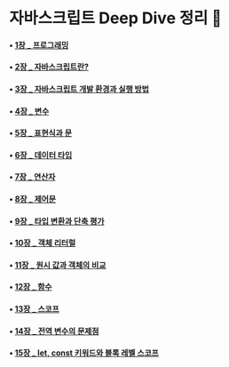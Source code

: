 # 자바스크립트 Deep Dive 정리 📖

#### • [1장 \_ 프로그래밍](https://github.com/jihwanAn/modernJs-DeepDive/tree/main/01_Programming)

#### • [2장 \_ 자바스크립트란?](https://github.com/jihwanAn/modernJs-DeepDive/tree/main/02_Javascript)

#### • [3장 \_ 자바스크립트 개발 환경과 실행 방법](https://github.com/jihwanAn/modernJs-DeepDive/tree/main/03_DevEnvironment)

#### • [4장 \_ 변수](https://github.com/jihwanAn/modernJs-DeepDive/tree/main/04_Variable)

#### • [5장 \_ 표현식과 문](https://github.com/jihwanAn/modernJs-DeepDive/tree/main/05_ExpressionStatement)

#### • [6장 \_ 데이터 타입](https://github.com/jihwanAn/modernJs-DeepDive/tree/main/06_DataType)

#### • [7장 \_ 연산자](https://github.com/jihwanAn/modernJs-DeepDive/tree/main/07_Operator)

#### • [8장 \_ 제어문](https://github.com/jihwanAn/modernJs-DeepDive/tree/main/08_ControlFlowStatements)

#### • [9장 \_ 타입 변환과 단축 평가](https://github.com/jihwanAn/modernJs-DeepDive/tree/main/09_TypeConversion)

#### • [10장 \_ 객체 리터럴](https://github.com/jihwanAn/modernJs-DeepDive/tree/main/10_Object)

#### • [11장 \_ 원시 값과 객체의 비교](https://github.com/jihwanAn/modernJs-DeepDive/tree/main/11_PrimitiveType&Object)

#### • [12장 \_ 함수](https://github.com/jihwanAn/modernJs-DeepDive/tree/main/12_Function)

#### • [13장 \_ 스코프](https://github.com/jihwanAn/modernJs-DeepDive/tree/main/13_Scope)

#### • [14장 \_ 전역 변수의 문제점](https://github.com/jihwanAn/modernJs-DeepDive/tree/main/14_GlobalValue)

#### • [15장 \_ let, const 키워드와 블록 레벨 스코프](https://github.com/jihwanAn/modernJs-DeepDive/tree/main/15_const&let)
